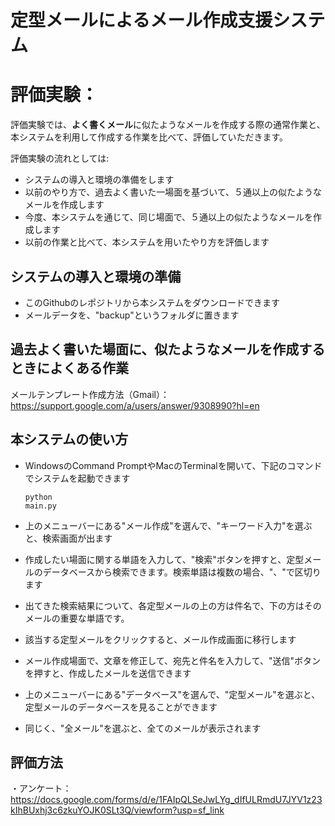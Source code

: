 # 定型メールによるメール作成支援システム

# 評価実験：
評価実験では、**よく書くメール**に似たようなメールを作成する際の通常作業と、本システムを利用して作成する作業を比べて、評価していただきます。

評価実験の流れとしては:
* システムの導入と環境の準備をします
* 以前のやり方で、過去よく書いた一場面を基づいて、５通以上の似たようなメールを作成します
* 今度、本システムを通じて、同じ場面で、５通以上の似たようなメールを作成します
* 以前の作業と比べて、本システムを用いたやり方を評価します

## システムの導入と環境の準備
* このGithubのレポジトリから本システムをダウンロードできます
* メールデータを、"backup"というフォルダに置きます

## 過去よく書いた場面に、似たようなメールを作成するときによくある作業
<!-- 例として、あなたは社会人で、毎日、ほぼ同じ仕事を上司に報告メールを送らなければなりません。そのメールを作成するたびに、
* 送信メールボックスに入って、検索バーに、過去メールに書かれたと思う単語を入力して、検索する。
* 検索結果の中、件名またメールの最初行から適切そうなメールを判断して、メールを開いて、そのメールの文章をコピーします。
* 作成画面に入って、コピーした文章を貼り付けます。
* 内容を修正して、送信します。-->

メールテンプレート作成方法（Gmail）：https://support.google.com/a/users/answer/9308990?hl=en

## 本システムの使い方
* WindowsのCommand PromptやMacのTerminalを開いて、下記のコマンドでシステムを起動できます<pre><code>python main.py</code></pre>
* 上のメニューバーにある"メール作成"を選んで、"キーワード入力"を選ぶと、検索画面が出ます
* 作成したい場面に関する単語を入力して、"検索"ボタンを押すと、定型メールのデータベースから検索できます。検索単語は複数の場合、"、"で区切ります
* 出てきた検索結果について、各定型メールの上の方は件名で、下の方はそのメールの重要な単語です。
* 該当する定型メールをクリックすると、メール作成画面に移行します
* メール作成場面で、文章を修正して、宛先と件名を入力して、"送信"ボタンを押すと、作成したメールを送信できます

* 上のメニューバーにある"データベース"を選んで、"定型メール"を選ぶと、定型メールのデータベースを見ることができます
* 同じく、"全メール"を選ぶと、全てのメールが表示されます


## 評価方法
・アンケート：https://docs.google.com/forms/d/e/1FAIpQLSeJwLYg_dIfULRmdU7JYV1z23kIhBUxhj3c6zkuYOJK0SLt3Q/viewform?usp=sf_link
